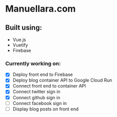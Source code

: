 # Manuellara.com

## Built using:
* Vue.js
* Vuetify
* Firebase

### Currently working on:
- [x] Deploy front end to Firebase 
- [x] Deploy blog container API to Google Cloud Run 
- [x] Connect front end to container API
- [x] Connect twitter sign in
- [x] Connect github sign in
- [ ] Connect facebook sign in
- [ ] Display blog posts on front end
